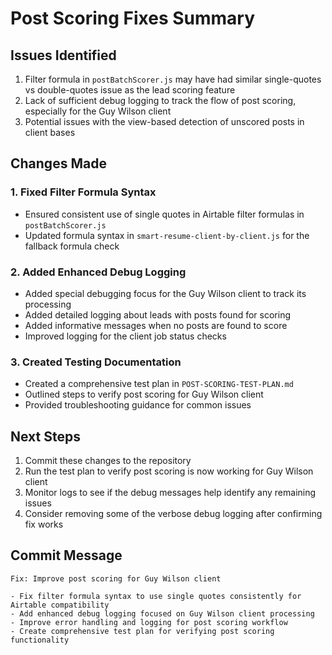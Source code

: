 # Post Scoring Fixes Summary

## Issues Identified
1. Filter formula in `postBatchScorer.js` may have had similar single-quotes vs double-quotes issue as the lead scoring feature
2. Lack of sufficient debug logging to track the flow of post scoring, especially for the Guy Wilson client
3. Potential issues with the view-based detection of unscored posts in client bases

## Changes Made

### 1. Fixed Filter Formula Syntax
- Ensured consistent use of single quotes in Airtable filter formulas in `postBatchScorer.js`
- Updated formula syntax in `smart-resume-client-by-client.js` for the fallback formula check

### 2. Added Enhanced Debug Logging
- Added special debugging focus for the Guy Wilson client to track its processing
- Added detailed logging about leads with posts found for scoring
- Added informative messages when no posts are found to score
- Improved logging for the client job status checks

### 3. Created Testing Documentation
- Created a comprehensive test plan in `POST-SCORING-TEST-PLAN.md`
- Outlined steps to verify post scoring for Guy Wilson client
- Provided troubleshooting guidance for common issues

## Next Steps
1. Commit these changes to the repository
2. Run the test plan to verify post scoring is now working for Guy Wilson client
3. Monitor logs to see if the debug messages help identify any remaining issues
4. Consider removing some of the verbose debug logging after confirming fix works

## Commit Message
```
Fix: Improve post scoring for Guy Wilson client

- Fix filter formula syntax to use single quotes consistently for Airtable compatibility
- Add enhanced debug logging focused on Guy Wilson client processing
- Improve error handling and logging for post scoring workflow
- Create comprehensive test plan for verifying post scoring functionality
```